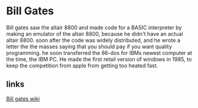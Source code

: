 # Bill Gates

Bill gates saw the altair 8800 and made code for a BASIC interpreter by making an emulator of the altair 8800, because he didn't have an actual altair 8800. soon after the code was widely distributed, and he wrote a letter the the masses saying that you should pay if you want quality programming. he soon transferred the 86-dos for IBMs newest computer at the time, the IBM PC. He made the first retail version of windows in 1985, to keep the competition from apple from getting too heated fast.

## links
[Bill gates wiki](https://en.wikipedia.org/wiki/Bill_Gates)
